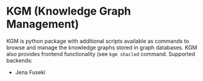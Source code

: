 # K<span/>GM (Knowledge Graph Management)

KGM is python package with additional scripts available as commands to browse and manage the knowledge graphs stored in graph databases. KGM also provides frontend functionality (see `kgm shacled` command. Supported backends:

- Jena Fuseki
